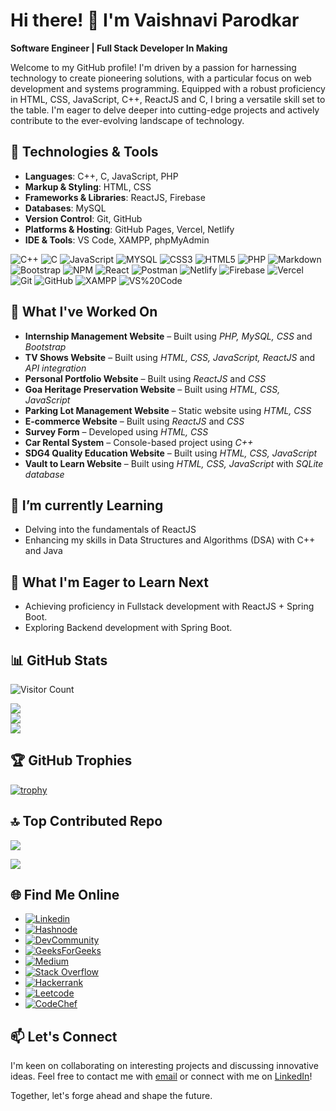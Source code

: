 # Hi there! 👋 I'm Vaishnavi Parodkar

**Software Engineer | Full Stack Developer In Making**

Welcome to my GitHub profile! I'm driven by a passion for harnessing technology to create pioneering solutions, with a particular focus on web development and systems programming. Equipped with a robust proficiency in HTML, CSS, JavaScript, C++, ReactJS and C, I bring a versatile skill set to the table. I'm eager to delve deeper into cutting-edge projects and actively contribute to the ever-evolving landscape of technology.

## 🔧 Technologies & Tools

- **Languages**: C++, C, JavaScript, PHP
- **Markup & Styling**: HTML, CSS
- **Frameworks & Libraries**: ReactJS, Firebase
- **Databases**: MySQL
- **Version Control**: Git, GitHub
- **Platforms & Hosting**: GitHub Pages, Vercel, Netlify
- **IDE & Tools**: VS Code, XAMPP, phpMyAdmin

  
![C++](https://img.shields.io/badge/C++-00599C?style=for-the-badge&logo=c%2B%2B&logoColor=white) ![C](https://img.shields.io/badge/C-00599C?style=for-the-badge&logo=c&logoColor=white) ![JavaScript](https://img.shields.io/badge/javascript-%23323330.svg?style=for-the-badge&logo=javascript&logoColor=%23F7DF1E) ![MYSQL](https://img.shields.io/badge/MySQL-00618A?style=for-the-badge&logo=mysql&logoColor=white) ![CSS3](https://img.shields.io/badge/css3-%231572B6.svg?style=for-the-badge&logo=css3&logoColor=white) ![HTML5](https://img.shields.io/badge/html5-%23E34F26.svg?style=for-the-badge&logo=html5&logoColor=white) ![PHP](https://img.shields.io/badge/PHP-777BB4?style=for-the-badge&logo=php&logoColor=white) ![Markdown](https://img.shields.io/badge/markdown-%23000000.svg?style=for-the-badge&logo=markdown&logoColor=white) ![Bootstrap](https://img.shields.io/badge/bootstrap-%238511FA.svg?style=for-the-badge&logo=bootstrap&logoColor=white) ![NPM](https://img.shields.io/badge/NPM-%23CB3837.svg?style=for-the-badge&logo=npm&logoColor=white) ![React](https://img.shields.io/badge/react-%2320232a.svg?style=for-the-badge&logo=react&logoColor=%2361DAFB) ![Postman](https://img.shields.io/badge/Postman-FF6C37?style=for-the-badge&logo=postman&logoColor=white) ![Netlify](https://img.shields.io/badge/Netlify-000000?style=for-the-badge&logo=netlify&logoColor=white) ![Firebase](https://img.shields.io/badge/Firebase-FFCA28?style=for-the-badge&logo=firebase&logoColor=black) ![Vercel](https://img.shields.io/badge/Vercel-000000?style=for-the-badge&logo=vercel&logoColor=white) ![Git](https://img.shields.io/badge/Git-F05032?style=for-the-badge&logo=git&logoColor=white) ![GitHub](https://img.shields.io/badge/GitHub-181717?style=for-the-badge&logo=github&logoColor=white) ![XAMPP](https://img.shields.io/badge/XAMPP-FF6600?style=for-the-badge&logo=xampp&logoColor=white) ![VS%20Code](https://img.shields.io/badge/VS%20Code-007ACC?style=for-the-badge&logo=visualstudiocode&logoColor=white)


## 🚀 What I've Worked On

- **Internship Management Website** – Built using *PHP, MySQL, CSS* and *Bootstrap*  
- **TV Shows Website** – Built using *HTML, CSS, JavaScript, ReactJS* and *API integration*  
- **Personal Portfolio Website** – Built using *ReactJS* and *CSS*  
- **Goa Heritage Preservation Website** – Built using *HTML, CSS, JavaScript*  
- **Parking Lot Management Website** – Static website using *HTML, CSS*  
- **E-commerce Website** – Built using *ReactJS* and *CSS*  
- **Survey Form** – Developed using *HTML, CSS*  
- **Car Rental System** – Console-based project using *C++*  
- **SDG4 Quality Education Website** – Built using *HTML, CSS, JavaScript*  
- **Vault to Learn Website** – Built using *HTML, CSS, JavaScript* with *SQLite database*  


## 🌱 I’m currently Learning

- Delving into the fundamentals of ReactJS
- Enhancing my skills in Data Structures and Algorithms (DSA) with C++ and Java
 
## 🌱 What I'm Eager to Learn Next

- Achieving proficiency in Fullstack development with ReactJS + Spring Boot.
- Exploring Backend development with Spring Boot.

## 📊 GitHub Stats

![Visitor Count](https://komarev.com/ghpvc/?username=vaishnavi-parodkar&color=blue)

![](https://github-readme-stats.vercel.app/api?username=vaishnavi-parodkar&theme=default&hide_border=false&include_all_commits=true&count_private=true)<br/>
![](https://github-readme-streak-stats.herokuapp.com/?user=vaishnavi-parodkar&theme=default&hide_border=false)<br/>
![](https://github-readme-stats.vercel.app/api/top-langs/?username=vaishnavi-parodkar&theme=default&hide_border=false&layout=compact)

## 🏆 GitHub Trophies

[![trophy](https://github-profile-trophy.vercel.app/?username=vaishnavi-parodkar&theme=default&rank=SECRET,SSS,SS,S,AAA,AA,A,B,C)](https://github.com/ryo-ma/github-profile-trophy)

## 🔝 Top Contributed Repo

![](https://github-contributor-stats.vercel.app/api?username=vaishnavi-parodkar&limit=5&theme=default&combine_all_yearly_contributions=true)

[![](https://visitcount.itsvg.in/api?id=vaishnavi-parodkar&icon=0&color=0)](https://visitcount.itsvg.in)

## 🌐 Find Me Online
- [![Linkedin](https://img.shields.io/badge/LinkedIn-0077B5?style=for-the-badge&logo=linkedin&logoColor=white)](https://in.linkedin.com/in/vaishnavi-parodkar-4a1b8b28a)
- [![Hashnode](https://img.shields.io/badge/Hashnode-2962FF?style=for-the-badge&logo=hashnode&logoColor=white)](https://hashnode.com/@vaishnaviparodkar)
- [![DevCommunity](https://img.shields.io/badge/dev.to-0A0A0A?style=for-the-badge&logo=devdotto&logoColor=white)](https://dev.to/vaishnavi_parodkar)
- [![GeeksForGeeks](https://img.shields.io/badge/GeeksforGeeks-298D46?style=for-the-badge&logo=geeksforgeeks&logoColor=white)](https://www.geeksforgeeks.org/user/vaishnavi_p/)
- [![Medium](https://img.shields.io/badge/Medium-Profile-blue?logo=medium)](https://medium.com/@parodkarvaishnavi)
- [![Stack Overflow](https://img.shields.io/badge/Stack%20Overflow-Profile-orange?logo=stackoverflow)](https://stackoverflow.com/users/24236191/vaishnavi-parodkar)
- [![Hackerrank](https://img.shields.io/badge/Hackerrank-Profile-blue?logo=hackerrank)](https://www.hackerrank.com/profile/vaishanvi_1112)
- [![Leetcode](https://img.shields.io/badge/Leetcode-Profile-blue?logo=leetcode)](https://leetcode.com/parodkarvaishnavi/)
- [![CodeChef](https://img.shields.io/badge/Codechef-Profile-blue?logo=codechef)](https://www.codechef.com/users/vaishnavi_1112)
 
## 📫 Let's Connect

I'm keen on collaborating on interesting projects and discussing innovative ideas. Feel free to contact me with [email](mailto:vaishnaviparodkar@gmail.com) or connect with me on [LinkedIn](https://www.linkedin.com/in/vaishnavi-parodkar-4a1b8b28a)!

Together, let's forge ahead and shape the future. 


